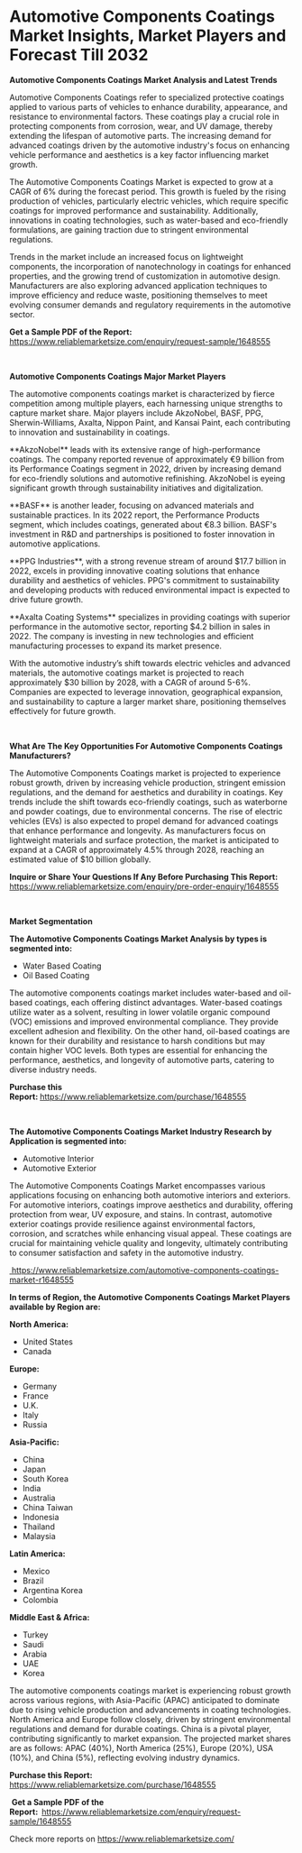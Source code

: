 <p><h1>Automotive Components Coatings Market Insights, Market Players and Forecast Till 2032</h1></p><p><strong>Automotive Components Coatings Market Analysis and Latest Trends</strong></p>
<p><p>Automotive Components Coatings refer to specialized protective coatings applied to various parts of vehicles to enhance durability, appearance, and resistance to environmental factors. These coatings play a crucial role in protecting components from corrosion, wear, and UV damage, thereby extending the lifespan of automotive parts. The increasing demand for advanced coatings driven by the automotive industry's focus on enhancing vehicle performance and aesthetics is a key factor influencing market growth.</p><p>The Automotive Components Coatings Market is expected to grow at a CAGR of 6% during the forecast period. This growth is fueled by the rising production of vehicles, particularly electric vehicles, which require specific coatings for improved performance and sustainability. Additionally, innovations in coating technologies, such as water-based and eco-friendly formulations, are gaining traction due to stringent environmental regulations. </p><p>Trends in the market include an increased focus on lightweight components, the incorporation of nanotechnology in coatings for enhanced properties, and the growing trend of customization in automotive design. Manufacturers are also exploring advanced application techniques to improve efficiency and reduce waste, positioning themselves to meet evolving consumer demands and regulatory requirements in the automotive sector.</p></p>
<p><strong>Get a Sample PDF of the Report:&nbsp;</strong> <a href="https://www.reliablemarketsize.com/enquiry/request-sample/1648555?utm_campaign=3508&utm_medium=2&utm_source=Github&utm_content=ia&utm_term=25032025&utm_id=automotive-components-coatings">https://www.reliablemarketsize.com/enquiry/request-sample/1648555</a></p>
<p>&nbsp;</p>
<p><strong>Automotive Components Coatings Major Market Players</strong></p>
<p><p>The automotive components coatings market is characterized by fierce competition among multiple players, each harnessing unique strengths to capture market share. Major players include AkzoNobel, BASF, PPG, Sherwin-Williams, Axalta, Nippon Paint, and Kansai Paint, each contributing to innovation and sustainability in coatings.</p><p>**AkzoNobel** leads with its extensive range of high-performance coatings. The company reported revenue of approximately €9 billion from its Performance Coatings segment in 2022, driven by increasing demand for eco-friendly solutions and automotive refinishing. AkzoNobel is eyeing significant growth through sustainability initiatives and digitalization.</p><p>**BASF** is another leader, focusing on advanced materials and sustainable practices. In its 2022 report, the Performance Products segment, which includes coatings, generated about €8.3 billion. BASF's investment in R&D and partnerships is positioned to foster innovation in automotive applications.</p><p>**PPG Industries**, with a strong revenue stream of around $17.7 billion in 2022, excels in providing innovative coating solutions that enhance durability and aesthetics of vehicles. PPG's commitment to sustainability and developing products with reduced environmental impact is expected to drive future growth.</p><p>**Axalta Coating Systems** specializes in providing coatings with superior performance in the automotive sector, reporting $4.2 billion in sales in 2022. The company is investing in new technologies and efficient manufacturing processes to expand its market presence.</p><p>With the automotive industry’s shift towards electric vehicles and advanced materials, the automotive coatings market is projected to reach approximately $30 billion by 2028, with a CAGR of around 5-6%. Companies are expected to leverage innovation, geographical expansion, and sustainability to capture a larger market share, positioning themselves effectively for future growth.</p></p>
<p>&nbsp;</p>
<p><strong>What Are The Key Opportunities For Automotive Components Coatings Manufacturers?</strong></p>
<p><p>The Automotive Components Coatings market is projected to experience robust growth, driven by increasing vehicle production, stringent emission regulations, and the demand for aesthetics and durability in coatings. Key trends include the shift towards eco-friendly coatings, such as waterborne and powder coatings, due to environmental concerns. The rise of electric vehicles (EVs) is also expected to propel demand for advanced coatings that enhance performance and longevity. As manufacturers focus on lightweight materials and surface protection, the market is anticipated to expand at a CAGR of approximately 4.5% through 2028, reaching an estimated value of $10 billion globally.</p></p>
<p><strong>Inquire or Share Your Questions If Any Before Purchasing This Report:</strong> <a href="https://www.reliablemarketsize.com/enquiry/pre-order-enquiry/1648555?utm_campaign=3508&utm_medium=2&utm_source=Github&utm_content=ia&utm_term=25032025&utm_id=automotive-components-coatings">https://www.reliablemarketsize.com/enquiry/pre-order-enquiry/1648555</a></p>
<p>&nbsp;</p>
<p><strong>Market Segmentation</strong></p>
<p><strong>The Automotive Components Coatings Market Analysis by types is segmented into:</strong></p>
<p><ul><li>Water Based Coating</li><li>Oil Based Coating</li></ul></p>
<p><p>The automotive components coatings market includes water-based and oil-based coatings, each offering distinct advantages. Water-based coatings utilize water as a solvent, resulting in lower volatile organic compound (VOC) emissions and improved environmental compliance. They provide excellent adhesion and flexibility. On the other hand, oil-based coatings are known for their durability and resistance to harsh conditions but may contain higher VOC levels. Both types are essential for enhancing the performance, aesthetics, and longevity of automotive parts, catering to diverse industry needs.</p></p>
<p><strong>Purchase this Report:&nbsp;</strong><a href="https://www.reliablemarketsize.com/purchase/1648555?utm_campaign=3508&utm_medium=2&utm_source=Github&utm_content=ia&utm_term=25032025&utm_id=automotive-components-coatings">https://www.reliablemarketsize.com/purchase/1648555</a></p>
<p>&nbsp;</p>
<p><strong>The Automotive Components Coatings Market Industry Research by Application is segmented into:</strong></p>
<p><ul><li>Automotive Interior</li><li>Automotive Exterior</li></ul></p>
<p><p>The Automotive Components Coatings Market encompasses various applications focusing on enhancing both automotive interiors and exteriors. For automotive interiors, coatings improve aesthetics and durability, offering protection from wear, UV exposure, and stains. In contrast, automotive exterior coatings provide resilience against environmental factors, corrosion, and scratches while enhancing visual appeal. These coatings are crucial for maintaining vehicle quality and longevity, ultimately contributing to consumer satisfaction and safety in the automotive industry.</p></p>
<p><a href="https://www.reliablemarketsize.com/automotive-components-coatings-market-r1648555?utm_campaign=3508&utm_medium=2&utm_source=Github&utm_content=ia&utm_term=25032025&utm_id=automotive-components-coatings">&nbsp;https://www.reliablemarketsize.com/automotive-components-coatings-market-r1648555</a></p>
<p><strong>In terms of Region, the Automotive Components Coatings Market Players available by Region are:</strong></p>
<p>
    <p> <strong> North America: </strong>
        <ul>
            <li>United States</li>
            <li>Canada</li>
        </ul>
        </p> 
    <p> <strong> Europe: </strong>
        <ul>
            <li>Germany</li>
            <li>France</li>
            <li>U.K.</li>
            <li>Italy</li>
            <li>Russia</li>
        </ul>
        </p> 
    <p> <strong> Asia-Pacific: </strong>
        <ul>
            <li>China</li>
            <li>Japan</li>
            <li>South Korea</li>
            <li>India</li>
            <li>Australia</li>
            <li>China Taiwan</li>
            <li>Indonesia</li>
            <li>Thailand</li>
            <li>Malaysia</li>
        </ul>
        </p> 
    <p> <strong> Latin America: </strong>
        <ul>
            <li>Mexico</li>
            <li>Brazil</li>
            <li>Argentina Korea</li>
            <li>Colombia</li>
        </ul>
        </p> 
    <p> <strong> Middle East & Africa: </strong>
        <ul>
            <li>Turkey</li>
            <li>Saudi</li>
            <li>Arabia</li>
            <li>UAE</li>
            <li>Korea</li>
        </ul>
    </p>
    </p>
<p><p>The automotive components coatings market is experiencing robust growth across various regions, with Asia-Pacific (APAC) anticipated to dominate due to rising vehicle production and advancements in coating technologies. North America and Europe follow closely, driven by stringent environmental regulations and demand for durable coatings. China is a pivotal player, contributing significantly to market expansion. The projected market shares are as follows: APAC (40%), North America (25%), Europe (20%), USA (10%), and China (5%), reflecting evolving industry dynamics.</p></p>
<p><strong>Purchase this Report: </strong><a href="https://www.reliablemarketsize.com/purchase/1648555?utm_campaign=3508&utm_medium=2&utm_source=Github&utm_content=ia&utm_term=25032025&utm_id=automotive-components-coatings">https://www.reliablemarketsize.com/purchase/1648555</a></p>
<p>&nbsp;<strong>Get a Sample PDF of the Report:&nbsp;&nbsp;</strong><a href="https://www.reliablemarketsize.com/enquiry/request-sample/1648555?utm_campaign=3508&utm_medium=2&utm_source=Github&utm_content=ia&utm_term=25032025&utm_id=automotive-components-coatings">https://www.reliablemarketsize.com/enquiry/request-sample/1648555</a></p>
<p><strong></strong></p>
<p>Check more reports on <a href="https://www.reliablemarketsize.com/?utm_campaign=3508&utm_medium=2&utm_source=Github&utm_content=ia&utm_term=25032025&utm_id=automotive-components-coatings">https://www.reliablemarketsize.com/</a></p>